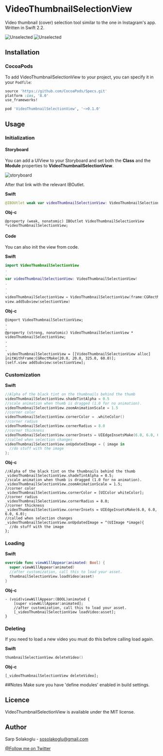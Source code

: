# VideoThumbnailSelectionView
Video thumbnail (cover) selection tool similar to the one in Instagram's app. Written in Swift 2.2.

![Unselected](Screenshots/ss_unselected.PNG)
![Unselected](Screenshots/ss_selected.PNG)

## Installation
### CocoaPods
To add VideoThumbnailSelectionView to your project, you can specify it in your `Podfile`:
```ruby
source 'https://github.com/CocoaPods/Specs.git'
platform :ios, '8.0'
use_frameworks!

pod 'VideoThumbnailSelectionView', '~>0.1.0'
```

## Usage
### Initialization
#### Storyboard
You can add a UIView to your Storyboard and set both the **Class** and the **Module** properties to **VideoThumbnailSelectionView**.

![storyboard](Screenshots/ss_storyboard.PNG)

After that link with the relevant IBOutlet.

**Swift**
```swift
@IBOUtlet weak var videoThumbnailSelectionView: VideoThumbnailSelectionView!
```

**Obj-c**
```obj-c
@property (weak, nonatomic) IBOutlet VideoThumbnailSelectionView *videoThumbnailSelectionView;
```

#### Code
You can also init the view from code.

**Swift**
```swift
import VideoThumbnailSelectionView
.
.
var videoThumbnailSelectionView: VideoThumbnailSelectionView!
.
.
.
videoThumbnailSelectionView = VideoThumbnailSelectionView(frame:CGRectMake(20.0, 20.0, 325.0, 60.0))
view.addSubview(selectionView)
```

**Obj-c**
```obj-c
@import VideoThumbnailSelectionView;
.
.
@property (strong, nonatomic) VideoThumbnailSelectionView * videoThumbnailSelectionView;
.
.
.
_videoThumbnailSelectionView = [[VideoThumbnailSelectionView alloc] initWithFrame:CGRectMake(20.0, 20.0, 325.0, 60.0)];
[self.view addSubview:selectionView];
```

### Customization

**Swift**
```swift
//Alpha of the black tint on the thumbnails behind the thumb
videoThumbnailSelectionView.shadeTintAlpha = 0.5
//scale animation when thumb is dragged (1.0 for no animation).
videoThumbnailSelectionView.zoomAnimationScale = 1.5
//corner color
videoThumbnailSelectionView.cornerColor = .whiteColor()
//corner radius
videoThumbnailSelectionView.cornerRadius = 8.0
//corner thickness
videoThumbnailSelectionView.cornerInsets = UIEdgeInsetsMake(6.0, 6.0, 6.0, 6.0)
//called when selection changes
videoThumbnailSelectionView.onUpdatedImage = { image in
  //do stuff with the image
};
```

**Obj-c**
```obj-c
//Alpha of the black tint on the thumbnails behind the thumb
_videoThumbnailSelectionView.shadeTintAlpha = 0.5;
//scale animation when thumb is dragged (1.0 for no animation).
_videoThumbnailSelectionView.zoomAnimationScale = 1.5;
//corner color
_videoThumbnailSelectionView.cornerColor = [UIColor whiteColor];
//corner radius
_videoThumbnailSelectionView.cornerRadius = 8.0;
//corner thickness
_videoThumbnailSelectionView.cornerInsets = UIEdgeInsetsMake(6.0, 6.0, 6.0, 6.0);
//called when selection changes
_videoThumbnailSelectionView.onUpdatedImage = ^(UIImage *image){
  //do stuff with the image
};
```

### Loading

**Swift**
```swift
override func viewWillAppear(animated: Bool) {
  super.viewWillAppear(animated)
  //after customization, call this to load your asset.
  thumbnailSelectionView.loadVideo(asset)
}
```

**Obj-c**
```obj-c
- (void)viewWillAppear:(BOOL)animated {
    [super viewWillAppear:animated];
    //after customization, call this to load your asset.
    [_videoThumbnailSelectionView loadVideo:asset];
}
```

### Deleting

If you need to load a new video you must do this before calling load again.

**Swift**
```swift
thumbnailSelectionView.deleteVideo()
```

**Obj-c**
```
[_videoThumbnailSelectionView deleteVideo];
```

##Notes
Make sure you have 'define modules' enabled in build settings.

## Licence
VideoThumbnailSelectionView is available under the MIT license.

## Author
Sarp Solakoglu - sosolakoglu@gmail.com

[@Follow me on Twitter](http://twitter.com/sarpsolakoglu)

